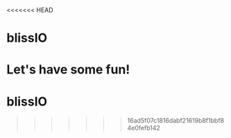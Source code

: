 <<<<<<< HEAD
# blissIO
Let's have some fun!
=======
# blissIO
>>>>>>> 16ad5f07c1816dabf21619b8f1bbf84e0fefb142
